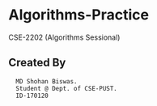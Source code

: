 # Algorithms-Practice

CSE-2202 (Algorithms Sessional)

Created By
-------------------------------------------------------

      MD Shohan Biswas.
      Student @ Dept. of CSE-PUST.
      ID-170120
